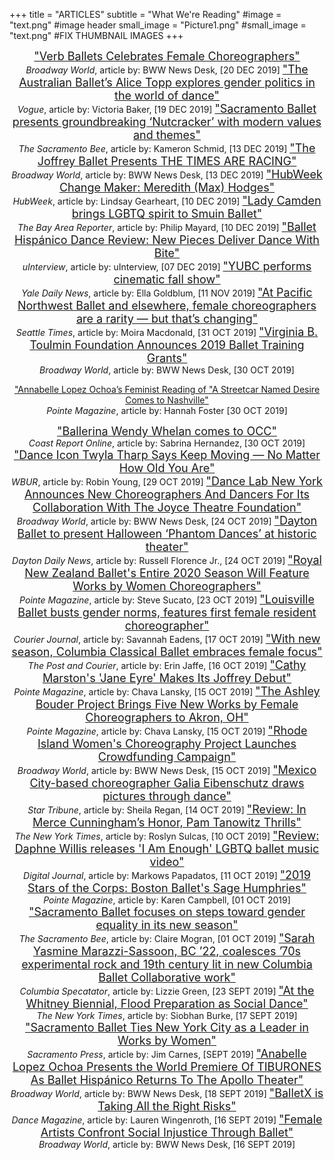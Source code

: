 +++
title = "ARTICLES"
subtitle = "What We're Reading"
#image = "text.png"   #image header
small_image = "Picture1.png"
#small_image = "text.png"  #FIX THUMBNAIL IMAGES
+++
<center>

<font size="4">
<a href="https://www.broadwayworld.com/cleveland/article/Verb-Ballets-Celebrates-Female-Choreographers-20191220">"Verb Ballets Celebrates Female Choreographers"</a></font><br>
<i>Broadway World</i>, article by: BWW News Desk, [20 DEC 2019]


<font size="4">
<a href="https://www.vogue.com.au/culture/features/the-australian-ballets-alice-topp-explores-gender-politics-in-the-world-of-dance/news-story/5f2bcfadc9a99dfc41da1b19815f2d44">"The Australian Ballet’s Alice Topp explores gender politics in the world of dance"</a></font><br>
<i>Vogue</i>, article by: Victoria Baker, [19 DEC 2019]

<font size="4">
<a href="https://www.sacbee.com/entertainment/arts-culture/article238336048.html">"Sacramento Ballet presents groundbreaking ‘Nutcracker’ with modern values and themes"</a></font><br>
<i>The Sacramento Bee</i>, article by: Kameron Schmid, [13 DEC 2019]

<font size="4">
<a href="https://www.broadwayworld.com/chicago/article/The-Joffrey-Ballet-Presents-THE-TIMES-ARE-RACING-20191213">"The Joffrey Ballet Presents THE TIMES ARE RACING"</a></font><br>
<i>Broadway World</i>, article by: BWW News Desk, [13 DEC 2019]


<font size="4">
<a href="http://sponsored.boston.com/hubweek/hubweek-change-maker-max-hodges">"HubWeek Change Maker: Meredith (Max) Hodges"</a></font><br>
<i>HubWeek</i>, article by: Lindsay Gearheart, [10 DEC 2019]


<font size="4">
<a href="https://www.ebar.com/arts_&_culture/dance/285396/lady_camden_brings_lgbtq_spirit_to_smuin_ballet">"Lady Camden brings LGBTQ spirit to Smuin Ballet"</a></font><br>
<i>The Bay Area Reporter</i>, article by: Philip Mayard, [10 DEC 2019]


<font size="4">
<a href="https://uinterview.com/uncategorized/ballet-hispanico-dance-review-new-pieces-deliver-dance-with-bite/">"Ballet Hispánico Dance Review: New Pieces Deliver Dance With Bite"</a></font><br>
<i>uInterview</i>, article by: uInterview, [07 DEC 2019]


<font size="4">
<a href="https://yaledailynews.com/blog/2019/11/11/yubc-performs-cinematic-fall-show/">"YUBC performs cinematic fall show"</a></font><br>
<i>Yale Daily News</i>, article by: Ella Goldblum, [11 NOV 2019]


<font size="4">
<a href="https://www.seattletimes.com/entertainment/dance/at-pacific-northwest-ballet-and-elsewhere-female-choreographers-are-a-rarity-but-thats-changing/">"At Pacific Northwest Ballet and elsewhere, female choreographers are a rarity — but that’s changing"</a></font><br>
<i>Seattle Times</i>, article by: Moira Macdonald, [31 OCT 2019]


<font size="4">
<a href="https://www.broadwayworld.com/bwwclassical/article/Virginia-B-Toulmin-Foundation-Announces-2019-Ballet-Training-Grants-20191030">"Virginia B. Toulmin Foundation Announces 2019 Ballet Training Grants"</a></font><br>
<i>Broadway World</i>, article by: BWW News Desk, [30 OCT 2019]

<a href="https://www.pointemagazine.com/streetcar-named-desire-annabelle-lopez-ochoa-2641165926.html">"Annabelle Lopez Ochoa’s Feminist Reading of "A Streetcar Named Desire Comes to Nashville"</a></font><br>
<i>Pointe Magazine</i>, article by: Hannah Foster [30 OCT 2019]


<font size="4">
<a href="http://www.coastreportonline.com/arts_and_culture/article_3e6e75c4-faa1-11e9-b7c6-0be05f3cbb52.html">"Ballerina Wendy Whelan comes to OCC"</a></font><br>
<i>Coast Report Online</i>, article by: Sabrina Hernandez, [30 OCT 2019]


<font size="4">
<a href="https://www.wbur.org/hereandnow/2019/10/29/twyla-tharp-keep-it-moving">"Dance Icon Twyla Tharp Says Keep Moving — No Matter How Old You Are"</a></font><br>
<i>WBUR</i>, article by: Robin Young, [29 OCT 2019]


<font size="4">
<a href="https://www.broadwayworld.com/bwwdance/article/Dance-Lab-New-York-Announces-New-Choreographers-And-Dancers-For-Its-Collaboration-With-The-Joyce-Theatre-Foundation-20191024">"Dance Lab New York Announces New Choreographers And Dancers For Its Collaboration With The Joyce Theatre Foundation"</a></font><br>
<i>Broadway World</i>, article by: BWW News Desk, [24 OCT 2019]



<font size="4">
<a href="https://www.daytondailynews.com/events/performing-arts/dayton-ballet-presents-phantom-dances-victoria/RKRaPfGiuddZhGamYlpq7N/">"Dayton Ballet to present Halloween ‘Phantom Dances’ at historic theater"</a></font><br>
<i>Dayton Daily News</i>, article by: Russell Florence Jr., [24 OCT 2019]


<font size="4">
<a href="https://www.pointemagazine.com/royal-new-zealand-ballet-women-choreographers-2641077060.html">"Royal New Zealand Ballet's Entire 2020 Season Will Feature Works by Women Choreographers"</a></font><br>
<i>Pointe Magazine</i>, article by: Steve Sucato, [23 OCT 2019]


<font size="4">
<a href="https://www.courier-journal.com/story/entertainment/arts/dance/2019/10/17/louisville-ballet-show-features-first-female-resident-choreographer/3937290002/">"Louisville Ballet busts gender norms, features first female resident choreographer"</a></font><br>
<i>Courier Journal</i>, article by: Savannah Eadens, [17 OCT 2019]


<font size="4">
<a href="https://www.postandcourier.com/free-times/arts/with-new-season-columbia-classical-ballet-embraces-female-focus/article_ccd5dc98-ef99-11e9-8874-736651614595.html">"With new season, Columbia Classical Ballet embraces female focus"</a></font><br>
<i>The Post and Courier</i>, article by: Erin Jaffe, [16 OCT 2019]


<font size="4">
<a href="https://www.pointemagazine.com/ballet-listings-oct-14-20-2640974579.html">"Cathy Marston's 'Jane Eyre' Makes Its Joffrey Debut"</a></font><br>
<i>Pointe Magazine</i>, article by: Chava Lansky, [15 OCT 2019]


<font size="4">
<a href="https://www.pointemagazine.com/ballet-listings-oct-14-20-2640974579.html?rebelltitem=1#rebelltitem1">"The Ashley Bouder Project Brings Five New Works by Female Choreographers to Akron, OH"</a></font><br>
<i>Pointe Magazine</i>, article by: Chava Lansky, [15 OCT 2019]


<font size="4">
<a href="https://www.broadwayworld.com/rhode-island/article/Rhode-Island-Womens-Choreography-Project-Launches-Crowdfunding-Campaign-20191015">"Rhode Island Women's Choreography Project Launches Crowdfunding Campaign"</a></font><br>
<i>Broadway World</i>, article by: BWW News Desk, [15 OCT 2019]



<font size="4">
<a href="http://www.startribune.com/drawing-through-dance/563080812/?refresh=true">"Mexico City-based choreographer Galia Eibenschutz draws pictures through dance"</a></font><br>
<i>Star Tribune</i>, article by: Sheila Regan, [14 OCT 2019]


<font size="4">
<a href="https://www.nytimes.com/2019/10/11/arts/dance/tanowitz-everyone-keeps-me-review.html">"Review: In Merce Cunningham’s Honor, Pam Tanowitz Thrills"</a></font><br>
<i>The New York Times</i>, article by: Roslyn Sulcas, [10 OCT 2019]


<font size="4">
<a href="http://www.digitaljournal.com/entertainment/music/review-daphne-willis-releases-i-am-enough-lgbtq-ballet-music-video/article/559629#ixzz68sTvN0Px">"Review: Daphne Willis releases 'I Am Enough' LGBTQ ballet music video"</a></font><br>
<i>Digital Journal</i>, article by: Markows Papadatos, [11 OCT 2019]


<font size="4">
<a href="https://www.pointemagazine.com/sage-humphries-2640729807.html">"2019 Stars of the Corps: Boston Ballet's Sage Humphries"</a></font><br>
<i>Pointe Magazine</i>, article by: Karen Campbell, [01 OCT 2019]


<font size="4">
<a href="https://www.sacbee.com/entertainment/arts-culture/article235682592.html">"Sacramento Ballet focuses on steps toward gender equality in its new season"</a></font><br>
<i>The Sacramento Bee</i>, article by: Claire Mogran, [01 OCT 2019]


<font size="4">
<a href="https://www.columbiaspectator.com/arts-and-entertainment/2019/09/24/sarah-yasmine-marazzi-sassoon-bc-22-coalesces-70s-experimental-rock-and-19th-century-lit-in-new-columbia-ballet-collaborative-work/">"Sarah Yasmine Marazzi-Sassoon, BC ’22, coalesces ’70s experimental rock and 19th century lit in new Columbia Ballet Collaborative work"</a></font><br>
<i>Columbia Specatator</i>, article by: Lizzie Green, [23 SEPT 2019]


<font size="4">
<a href="https://www.nytimes.com/2019/09/17/arts/dance/whitney-biennial-dance.html?ribbon-ad-idx=3&rref=arts/dance/">"At the Whitney Biennial, Flood Preparation as Social Dance"</a></font><br>
<i>The New York Times</i>, article by: Siobhan Burke, [17 SEPT 2019]


<font size="4">
<a href="https://sacramentopress.com/2019/09/26/sacramento-ballet-ties-new-york-city-as-a-leader-in-works-by-women/">"Sacramento Ballet Ties New York City as a Leader in Works by Women"</a></font><br>
<i>Sacramento Press</i>, article by: Jim Carnes, [SEPT 2019]


<font size="4">
<a href="https://www.broadwayworld.com/bwwdance/article/Anabelle-Lopez-Ochoa-Presents-the-World-Premiere-Of-TIBURONES-As-Ballet-Hispnico-Returns-To-The-Apollo-Theater-20190918">"Anabelle Lopez Ochoa Presents the World Premiere Of TIBURONES As Ballet Hispánico Returns To The Apollo Theater"</a></font><br>
<i>Broadway World</i>, article by: BWW News Desk, [18 SEPT 2019]


<font size="4">
<a href="https://www.dancemagazine.com/balletx-2640310102.html">"BalletX is Taking All the Right Risks"</a></font><br>
<i>Dance Magazine</i>, article by: Lauren Wingenroth, [16 SEPT 2019]


<font size="4">
<a href="https://www.broadwayworld.com/nashville/article/Female-Artists-Confront-Social-Injustice-Through-Ballet-20190916>">"Female Artists Confront Social Injustice Through Ballet"</a></font><br>
<i>Broadway World</i>, article by: BWW News Desk, [16 SEPT 2019]
</center>
